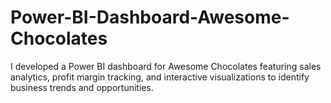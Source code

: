 # Power-BI-Dashboard-Awesome-Chocolates
I developed a Power BI dashboard for Awesome Chocolates featuring sales analytics, profit margin tracking, and interactive visualizations to identify business trends and opportunities.
